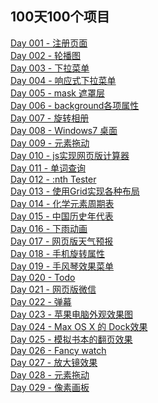 ## 100天100个项目

[Day 001 - 注册页面](day100/day001.html)  
[Day 002 - 轮播图](day100/day002.html)  
[Day 003 - 下拉菜单](day100/day003.html)  
[Day 004 - 响应式下拉菜单](day100/day004.html)  
[Day 005 - mask 遮罩层](day100/day005.html)  
[Day 006 - background各项属性](day100/day006.html)  
[Day 007 - 旋转相册](day100/day007.html)  
[Day 008 - Windows7 桌面](day100/day008.html)  
[Day 009 - 元素拖动](day100/day009.html)  
[Day 010 - js实现网页版计算器](day100/day010.html)  
[Day 011 - 单词查询](day100/day011.html)  
[Day 012 - :nth Tester](day100/day012.html)  
[Day 013 - 使用Grid实现各种布局](day100/day013.html)  
[Day 014 - 化学元素周期表](day100/day014.html)  
[Day 015 - 中国历史年代表](day100/day015.html)  
[Day 016 - 下雨动画](day100/day016.html)  
[Day 017 - 网页版天气预报](day100/day017.html)  
[Day 018 - 手机旋转属性](day100/day018.html)  
[Day 019 - 手风琴效果菜单](day100/day019.html)  
[Day 020 - Todo]()  
[Day 021 - 网页版微信]()  
[Day 022 - 弹幕]()  
[Day 023 - 苹果电脑外观效果图](day100/day023.html)  
[Day 024 - Max OS X 的 Dock效果]()  
[Day 025 - 模拟书本的翻页效果]()  
[Day 026 - Fancy watch](day100/day026.html)  
[Day 027 - 放大镜效果]()  
[Day 028 - 元素拖动]()  
[Day 029 - 像素画板](day100/day029.html)  